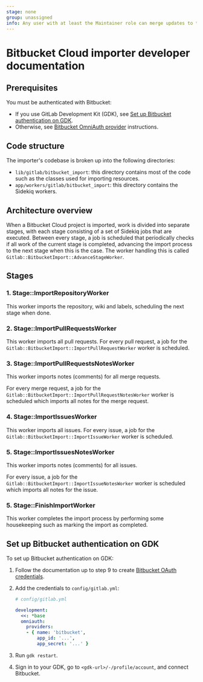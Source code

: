 ```yaml
---
stage: none
group: unassigned
info: Any user with at least the Maintainer role can merge updates to this content. For details, see https://docs.gitlab.com/ee/development/development_processes.html#development-guidelines-review.
---
```


# Bitbucket Cloud importer developer documentation

## Prerequisites

You must be authenticated with Bitbucket:

- If you use GitLab Development Kit (GDK), see [Set up Bitbucket authentication on GDK](#set-up-bitbucket-authentication-on-gdk).
- Otherwise, see [Bitbucket OmniAuth provider](../integration/bitbucket.md#use-bitbucket-as-an-oauth-20-authentication-provider) instructions.

## Code structure

The importer's codebase is broken up into the following directories:

- `lib/gitlab/bitbucket_import`: this directory contains most of the code such as
  the classes used for importing resources.
- `app/workers/gitlab/bitbucket_import`: this directory contains the Sidekiq
  workers.

## Architecture overview

When a Bitbucket Cloud project is imported, work is
divided into separate stages, with each stage consisting of a set of Sidekiq
jobs that are executed. Between every stage, a job is scheduled that periodically
checks if all work of the current stage is completed, advancing the import
process to the next stage when this is the case. The worker handling this is
called `Gitlab::BitbucketImport::AdvanceStageWorker`.

## Stages

### 1. Stage::ImportRepositoryWorker

This worker imports the repository, wiki and labels, scheduling the next stage when
done.

### 2. Stage::ImportPullRequestsWorker

This worker imports all pull requests. For every pull request, a job for the
`Gitlab::BitbucketImport::ImportPullRequestWorker` worker is scheduled.

### 3. Stage::ImportPullRequestsNotesWorker

This worker imports notes (comments) for all merge requests.

For every merge request, a job for the `Gitlab::BitbucketImport::ImportPullRequestNotesWorker` worker is scheduled which imports all notes for the merge request.

### 4. Stage::ImportIssuesWorker

This worker imports all issues. For every issue, a job for the
`Gitlab::BitbucketImport::ImportIssueWorker` worker is scheduled.

### 5. Stage::ImportIssuesNotesWorker

This worker imports notes (comments) for all issues.

For every issue, a job for the `Gitlab::BitbucketImport::ImportIssueNotesWorker` worker is scheduled which imports all notes for the issue.

### 5. Stage::FinishImportWorker

This worker completes the import process by performing some housekeeping
such as marking the import as completed.

## Set up Bitbucket authentication on GDK

To set up Bitbucket authentication on GDK:

1. Follow the documentation up to step 9 to create
   [Bitbucket OAuth credentials](../integration/bitbucket.md#use-bitbucket-as-an-oauth-20-authentication-provider).
1. Add the credentials to `config/gitlab.yml`:

   ```yaml
   # config/gitlab.yml

   development:
     <<: *base
     omniauth:
       providers:
       - { name: 'bitbucket',
           app_id: '...',
           app_secret: '...' }
   ```

1. Run `gdk restart`.
1. Sign in to your GDK, go to `<gdk-url>/-/profile/account`, and connect Bitbucket.

